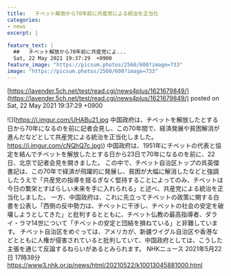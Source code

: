 ```yaml
---
title:   チベット解放から70年前に共産党による統治を正当化   
categories:
- news
excerpt: |
  
feature_text: |
  ##   チベット解放から70年前に共産党によ...
  Sat, 22 May 2021 19:37:29  +0900
feature_image: "https://picsum.photos/2560/600?image=733"
image: "https://picsum.photos/2560/600?image=733"
---
```


[https://lavender.5ch.net/test/read.cgi/news4plus/1621679849/](https://lavender.5ch.net/test/read.cgi/news4plus/1621679849/)
posted on Sat, 22 May 2021 19:37:29  +0900

<!--more-->

![](https://i.imgur.com/UHABu21.jpg 中国政府は、チベットを解放したとする日から70年になるのを前に記者会見し、この70年間で、経済発展や貧困解消が進んだなどとして共産党による統治を正当化しました。 [https://i.imgur.com/cNQhQ7c.jpg)](https://i.imgur.com/cNQhQ7c.jpg)) 中国政府は、1951年にチベットの代表と協定を結んでチベットを解放したとする日から23日で70年になるのを前に、22日、北京で記者会見を開きました。 この中で、チベット自治区トップの呉英傑書記は、この70年で経済が飛躍的に発展し、貧困が大幅に解消したなどと強調したうえで「共産党の指導を揺るぎなく堅持することによってのみ、チベットは今日の繁栄とすばらしい未来を手に入れられる」と述べ、共産党による統治を正当化しました。 一方、中国政府は、これに先立ってチベットの政策に関する白書を公表し「西側の反中勢力は、チベットに干渉し、チベットの社会の安定を破壊しようとしてきた」と批判するとともに、チベット仏教の最高指導者、ダライ・ラマ14世について「チベットの安定と団結を損ねている」と非難しています。 チベット自治区をめぐっては、アメリカが、新疆ウイグル自治区や香港などとともに人権が侵害されていると批判していて、中国政府としては、こうした主張を通じて反論するねらいがあるとみられます。 NHKニュース 2021年5月22日 17時38分 https://www3.nhk.or.jp/news/html/20210522/k10013045881000.html
